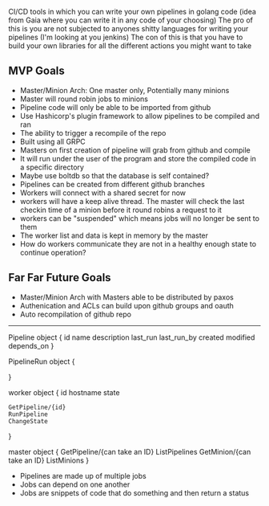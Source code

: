 CI/CD tools in which you can write your own pipelines in golang code (idea from Gaia where you can write it in any code of your choosing)
The pro of this is you are not subjected to anyones shitty languages for writing your pipelines (I'm looking at you jenkins)
The con of this is that you have to build your own libraries for all the different actions you might want to take


## MVP Goals
* Master/Minion Arch: One master only, Potentially many minions
* Master will round robin jobs to minions
* Pipeline code will only be able to be imported from github
* Use Hashicorp's plugin framework to allow pipelines to be compiled and ran
* The ability to trigger a recompile of the repo
* Built using all GRPC
* Masters on first creation of pipeline will grab from github and compile
* It will run under the user of the program and store the compiled code in a specific directory
* Maybe use boltdb so that the database is self contained?
* Pipelines can be created from different github branches
* Workers will connect with a shared secret for now
* workers will have a keep alive thread. The master will check the last checkin time of a minion before
    it round robins a request to it
* workers can be "suspended" which means jobs will no longer be sent to them
* The worker list and data is kept in memory by the master
* How do workers communicate they are not in a healthy enough state to continue operation?


## Far Far Future Goals
* Master/Minion Arch with Masters able to be distributed by paxos
* Authenication and ACLs can build upon github groups and oauth
* Auto recompilation of github repo

-----

Pipeline object {
    id
    name
    description
    last_run
    last_run_by
    created
    modified
    depends_on
}

PipelineRun object {

}

worker object {
    id
    hostname
    state

    GetPipeline/{id}
    RunPipeline
    ChangeState
}


master object {
    GetPipeline/{can take an ID}
    ListPipelines
    GetMinion/{can take an ID}
    ListMinions
}


* Pipelines are made up of multiple jobs
* Jobs can depend on one another
* Jobs are snippets of code that do something and then return a status
